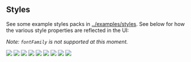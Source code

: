 
## Styles

See some example styles packs in [../examples/styles](../examples/styles). See below for how the various style properties are reflected in the UI:

*Note: `fontFamily` is not supported at this moment.*

![](./img/style1.png)
![](./img/style2.png)
![](./img/style3.png)
![](./img/style4.png)
![](./img/style5.png)
![](./img/style6.png)
![](./img/style7.png)
![](./img/style8.png)
![](./img/style9.png)
